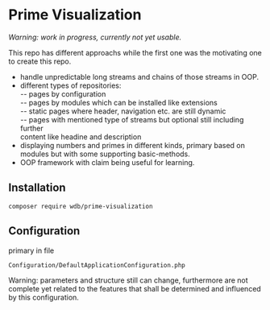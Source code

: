 Prime Visualization  
===================  
*Warning: work in progress, currently not yet usable.*  

This repo has different approachs while the first one was the motivating one to
create this repo.  

 - handle unpredictable long streams and chains of those streams in OOP.  
 - different types of repositories:  
   -- pages by configuration  
   -- pages by modules which can be installed like extensions  
   -- static pages where header, navigation etc. are still dynamic  
   -- pages with mentioned type of streams but optional still including further  
      content like headine and description  
 - displaying numbers and primes in different kinds, primary based on modules
   but with some supporting basic-methods.  
 - OOP framework with claim being useful for learning.  

Installation  
------------  
```
composer require wdb/prime-visualization
```

Configuration
-------------
primary in file
```
Configuration/DefaultApplicationConfiguration.php
```
Warning: parameters and structure still can change, furthermore are not complete
yet related to the features that shall be determined and influenced by this
configuration.
